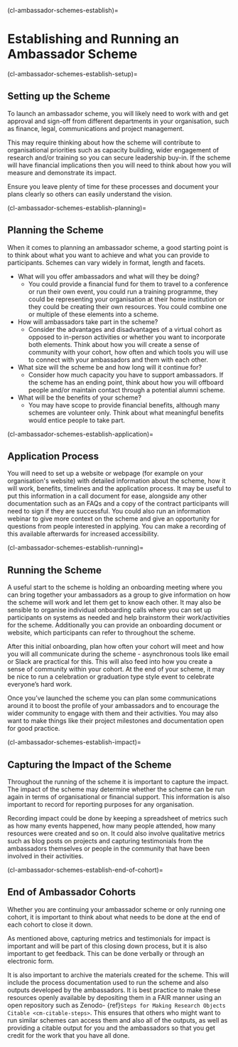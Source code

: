 (cl-ambassador-schemes-establish)=
# Establishing and Running an Ambassador Scheme 

(cl-ambassador-schemes-establish-setup)=

## Setting up the Scheme

To launch an ambassador scheme, you will likely need to work with and get approval and sign-off from different departments in your organisation, such as finance, legal, communications and project management.

This may require thinking about how the scheme will contribute to organisational priorities such as capacity building, wider engagement of research and/or training so you can secure leadership buy-in. 
If the scheme will have financial implications then you will need to think about how you will measure and demonstrate its impact. 

Ensure you leave plenty of time for these processes and document your plans clearly so others can easily understand the vision.

(cl-ambassador-schemes-establish-planning)=

## Planning the Scheme

When it comes to planning an ambassador scheme, a good starting point is to think about what you want to achieve and what you can provide to participants. 
Schemes can vary widely in format, length and facets.

* What will you offer ambassadors and what will they be doing?
    * You could provide a financial fund for them to travel to a conference or run their own event, you could run a training programme, they could be representing your organisation at their home institution or they could be creating their own resources.
      You could combine one or multiple of these elements into a scheme.
* How will ambassadors take part in the scheme? 
    * Consider the advantages and disadvantages of a virtual cohort as opposed to in-person activities or whether you want to incorporate both elements.
      Think about how you will create a sense of community with your cohort, how often and which tools you will use to connect with your ambassadors and them with each other. 
* What size will the scheme be and how long will it continue for? 
    * Consider how much capacity you have to support ambassadors.
      If the scheme has an ending point, think about how you will offboard people and/or maintain contact through a potential alumni scheme. 
* What will be the benefits of your scheme? 
    * You may have scope to provide financial benefits, although many schemes are volunteer only.
      Think about what meaningful benefits would entice people to take part.

(cl-ambassador-schemes-establish-application)=

## Application Process

You will need to set up a website or webpage (for example on your organisation's website) with detailed information about the scheme, how it will work, benefits, timelines and the application process. 
It may be useful to put this information in a call document for ease, alongside any other documentation such as an FAQs and a copy of the contract participants will need to sign if they are successful.
You could also run an information webinar to give more context on the scheme and give an opportunity for questions from people interested in applying. 
You can make a recording of this available afterwards for increased accessibility. 

(cl-ambassador-schemes-establish-running)=

## Running the Scheme

A useful start to the scheme is holding an onboarding meeting where you can bring together your ambassadors as a group to give information on how the scheme will work and let them get to know each other. 
It may also be sensible to organise individual onboarding calls where you can set up participants on systems as needed and help brainstorm their work/activities for the scheme. 
Additionally you can provide an onboarding document or website, which participants can refer to throughout the scheme. 

After this initial onboarding, plan how often your cohort will meet and how you will all communicate during the scheme - asynchronous tools like email or Slack are practical for this. 
This will also feed into how you create a sense of community within your cohort. 
At the end of your scheme, it may be nice to run a celebration or graduation type style event to celebrate everyone’s hard work.

Once you’ve launched the scheme you can plan some communications around it to boost the profile of your ambassadors and to encourage the wider community to engage with them and their activities. 
You may also want to make things like their project milestones and documentation open for good practice. 

(cl-ambassador-schemes-establish-impact)=

## Capturing the Impact of the Scheme

Throughout the running of the scheme it is important to capture the impact. 
The impact of the scheme may determine whether the scheme can be run again in terms of organisational or financial support. 
This information is also important to record for reporting purposes for any organisation. 

Recording impact could be done by keeping a spreadsheet of metrics such as how many events happened, how many people attended, how many resources were created and so on. 
It could also involve qualitative metrics such as blog posts on projects and capturing testimonials from the ambassadors themselves or people in the community that have been involved in their activities.

(cl-ambassador-schemes-establish-end-of-cohort)=

## End of Ambassador Cohorts

Whether you are continuing your ambassador scheme or only running one cohort, it is important to think about what needs to be done at the end of each cohort to close it down.

As mentioned above, capturing metrics and testimonials for impact is important and will be part of this closing down process, but it is also important to get feedback. 
This can be done verbally or through an electronic form.

It is also important to archive the materials created for the scheme. 
This will include the process documentation used to run the scheme and also outputs developed by the ambassadors. 
It is best practice to make these resources openly available by depositing them in a FAIR manner using an open repository such as Zenodo- {ref}`Steps for Making Research Objects Citable <cm-citable-steps>`.
This ensures that others who might want to run similar schemes can access them and also all of the outputs, as well as providing a citable output for you and the ambassadors so that you get credit for the work that you have all done.  



